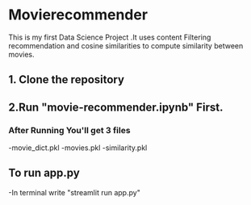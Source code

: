 # Movierecommender
This is my first Data Science Project .It uses content Filtering recommendation and cosine similarities to compute similarity between movies.

## 1. Clone the repository 
## 2.Run "movie-recommender.ipynb" First.
### After Running You'll get 3 files 
  -movie_dict.pkl
  -movies.pkl
  -similarity.pkl
  ## To run app.py
  -In terminal write "streamlit run app.py"
  
  
